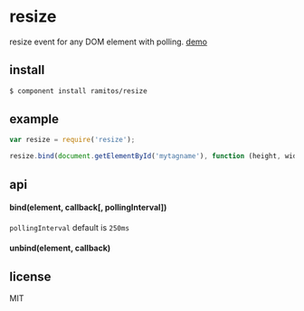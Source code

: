 # resize

resize event for any DOM element with polling. [demo](http://ramitos.github.com/resize)

## install

```bash
$ component install ramitos/resize
```

## example

```js
var resize = require('resize');

resize.bind(document.getElementById('mytagname'), function (height, width) {});
```

## api

#### bind(element, callback[, pollingInterval])

`pollingInterval` default is `250ms`

#### unbind(element, callback)

## license

MIT